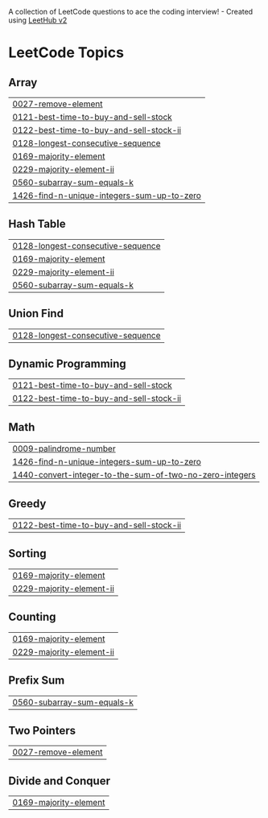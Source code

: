 A collection of LeetCode questions to ace the coding interview! - Created using [LeetHub v2](https://github.com/arunbhardwaj/LeetHub-2.0)
<!---LeetCode Topics Start-->
# LeetCode Topics
## Array
|  |
| ------- |
| [0027-remove-element](https://github.com/Sanjanatag/LeetCode_Sanj/tree/master/0027-remove-element) |
| [0121-best-time-to-buy-and-sell-stock](https://github.com/Sanjanatag/LeetCode_Sanj/tree/master/0121-best-time-to-buy-and-sell-stock) |
| [0122-best-time-to-buy-and-sell-stock-ii](https://github.com/Sanjanatag/LeetCode_Sanj/tree/master/0122-best-time-to-buy-and-sell-stock-ii) |
| [0128-longest-consecutive-sequence](https://github.com/Sanjanatag/LeetCode_Sanj/tree/master/0128-longest-consecutive-sequence) |
| [0169-majority-element](https://github.com/Sanjanatag/LeetCode_Sanj/tree/master/0169-majority-element) |
| [0229-majority-element-ii](https://github.com/Sanjanatag/LeetCode_Sanj/tree/master/0229-majority-element-ii) |
| [0560-subarray-sum-equals-k](https://github.com/Sanjanatag/LeetCode_Sanj/tree/master/0560-subarray-sum-equals-k) |
| [1426-find-n-unique-integers-sum-up-to-zero](https://github.com/Sanjanatag/LeetCode_Sanj/tree/master/1426-find-n-unique-integers-sum-up-to-zero) |
## Hash Table
|  |
| ------- |
| [0128-longest-consecutive-sequence](https://github.com/Sanjanatag/LeetCode_Sanj/tree/master/0128-longest-consecutive-sequence) |
| [0169-majority-element](https://github.com/Sanjanatag/LeetCode_Sanj/tree/master/0169-majority-element) |
| [0229-majority-element-ii](https://github.com/Sanjanatag/LeetCode_Sanj/tree/master/0229-majority-element-ii) |
| [0560-subarray-sum-equals-k](https://github.com/Sanjanatag/LeetCode_Sanj/tree/master/0560-subarray-sum-equals-k) |
## Union Find
|  |
| ------- |
| [0128-longest-consecutive-sequence](https://github.com/Sanjanatag/LeetCode_Sanj/tree/master/0128-longest-consecutive-sequence) |
## Dynamic Programming
|  |
| ------- |
| [0121-best-time-to-buy-and-sell-stock](https://github.com/Sanjanatag/LeetCode_Sanj/tree/master/0121-best-time-to-buy-and-sell-stock) |
| [0122-best-time-to-buy-and-sell-stock-ii](https://github.com/Sanjanatag/LeetCode_Sanj/tree/master/0122-best-time-to-buy-and-sell-stock-ii) |
## Math
|  |
| ------- |
| [0009-palindrome-number](https://github.com/Sanjanatag/LeetCode_Sanj/tree/master/0009-palindrome-number) |
| [1426-find-n-unique-integers-sum-up-to-zero](https://github.com/Sanjanatag/LeetCode_Sanj/tree/master/1426-find-n-unique-integers-sum-up-to-zero) |
| [1440-convert-integer-to-the-sum-of-two-no-zero-integers](https://github.com/Sanjanatag/LeetCode_Sanj/tree/master/1440-convert-integer-to-the-sum-of-two-no-zero-integers) |
## Greedy
|  |
| ------- |
| [0122-best-time-to-buy-and-sell-stock-ii](https://github.com/Sanjanatag/LeetCode_Sanj/tree/master/0122-best-time-to-buy-and-sell-stock-ii) |
## Sorting
|  |
| ------- |
| [0169-majority-element](https://github.com/Sanjanatag/LeetCode_Sanj/tree/master/0169-majority-element) |
| [0229-majority-element-ii](https://github.com/Sanjanatag/LeetCode_Sanj/tree/master/0229-majority-element-ii) |
## Counting
|  |
| ------- |
| [0169-majority-element](https://github.com/Sanjanatag/LeetCode_Sanj/tree/master/0169-majority-element) |
| [0229-majority-element-ii](https://github.com/Sanjanatag/LeetCode_Sanj/tree/master/0229-majority-element-ii) |
## Prefix Sum
|  |
| ------- |
| [0560-subarray-sum-equals-k](https://github.com/Sanjanatag/LeetCode_Sanj/tree/master/0560-subarray-sum-equals-k) |
## Two Pointers
|  |
| ------- |
| [0027-remove-element](https://github.com/Sanjanatag/LeetCode_Sanj/tree/master/0027-remove-element) |
## Divide and Conquer
|  |
| ------- |
| [0169-majority-element](https://github.com/Sanjanatag/LeetCode_Sanj/tree/master/0169-majority-element) |
<!---LeetCode Topics End-->